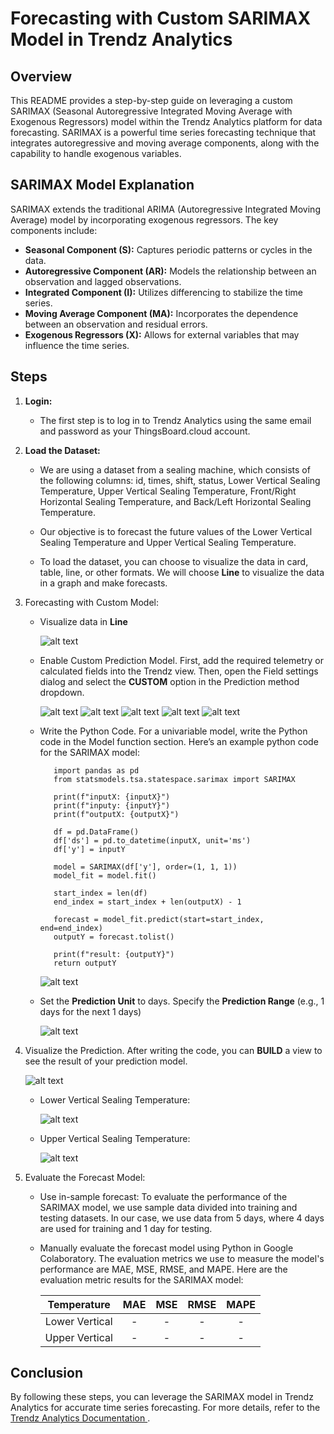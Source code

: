 # Forecasting with Custom SARIMAX Model in Trendz Analytics

## **Overview**

This README provides a step-by-step guide on leveraging a custom SARIMAX (Seasonal Autoregressive Integrated Moving Average with Exogenous Regressors) model within the Trendz Analytics platform for data forecasting. SARIMAX is a powerful time series forecasting technique that integrates autoregressive and moving average components, along with the capability to handle exogenous variables.

## SARIMAX Model Explanation

SARIMAX extends the traditional ARIMA (Autoregressive Integrated Moving Average) model by incorporating exogenous regressors. The key components include:

- **Seasonal Component (S):** Captures periodic patterns or cycles in the data.
- **Autoregressive Component (AR):** Models the relationship between an observation and lagged observations.
- **Integrated Component (I):** Utilizes differencing to stabilize the time series.
- **Moving Average Component (MA):** Incorporates the dependence between an observation and residual errors.
- **Exogenous Regressors (X):** Allows for external variables that may influence the time series.

## **Steps**

1. **Login:**

   - The first step is to log in to Trendz Analytics using the same email and password as your ThingsBoard.cloud account.

2. **Load the Dataset:**

   - We are using a dataset from a sealing machine, which consists of the following columns: id, times, shift, status, Lower Vertical Sealing Temperature, Upper Vertical Sealing Temperature, Front/Right Horizontal Sealing Temperature, and Back/Left Horizontal Sealing Temperature.

   - Our objective is to forecast the future values of the Lower Vertical Sealing Temperature and Upper Vertical Sealing Temperature.

   - To load the dataset, you can choose to visualize the data in card, table, line, or other formats. We will choose **Line** to visualize the data in a graph and make forecasts.

3. Forecasting with Custom Model:

   - Visualize data in **Line**

     ![alt text](images/custom_SARIMAX/line.png)

   - Enable Custom Prediction Model. First, add the required telemetry or calculated fields into the Trendz view. Then, open the Field settings dialog and select the **CUSTOM** option in the Prediction method dropdown.

     ![alt text](images/custom_SARIMAX/date.png)
     ![alt text](images/custom_SARIMAX/group.png)
     ![alt text](images/custom_SARIMAX/avg.png)
     ![alt text](images/custom_SARIMAX/fillgap.png)
     ![alt text](images/custom_SARIMAX/pred.png)

   - Write the Python Code. For a univariable model, write the Python code in the Model function section. Here’s an example python code for the SARIMAX model:

     ```
        import pandas as pd
        from statsmodels.tsa.statespace.sarimax import SARIMAX

        print(f"inputX: {inputX}")
        print(f"inputy: {inputY}")
        print(f"outputX: {outputX}")

        df = pd.DataFrame()
        df['ds'] = pd.to_datetime(inputX, unit='ms')
        df['y'] = inputY

        model = SARIMAX(df['y'], order=(1, 1, 1))
        model_fit = model.fit()

        start_index = len(df)
        end_index = start_index + len(outputX) - 1

        forecast = model_fit.predict(start=start_index, end=end_index)
        outputY = forecast.tolist()

        print(f"result: {outputY}")
        return outputY
     ```

     ![alt text](images/custom_SARIMAX/code.png)

   - Set the **Prediction Unit** to days. Specify the **Prediction Range** (e.g., 1 days for the next 1 days)

     ![alt text](images/custom_SARIMAX/range.png)

4. Visualize the Prediction. After writing the code, you can **BUILD** a view to see the result of your prediction model.

   ![alt text](images/custom_SARIMAX/build.png)

   - Lower Vertical Sealing Temperature:

     ![alt text](images/custom_SARIMAX/result_vb.png)

   - Upper Vertical Sealing Temperature:

     ![alt text](images/custom_SARIMAX/result_va.png)

5. Evaluate the Forecast Model:

   - Use in-sample forecast: To evaluate the performance of the SARIMAX model, we use sample data divided into training and testing datasets. In our case, we use data from 5 days, where 4 days are used for training and 1 day for testing.
   - Manually evaluate the forecast model using Python in Google Colaboratory. The evaluation metrics we use to measure the model's performance are MAE, MSE, RMSE, and MAPE. Here are the evaluation metric results for the SARIMAX model:

     |  Temperature   | MAE | MSE | RMSE | MAPE |
     | :------------: | :-: | :-: | :--: | :--: |
     | Lower Vertical |  -  |  -  |  -   |  -   |
     | Upper Vertical |  -  |  -  |  -   |  -   |

## Conclusion

By following these steps, you can leverage the SARIMAX model in Trendz Analytics for accurate time series forecasting. For more details, refer to the [Trendz Analytics Documentation ](https://thingsboard.io/docs/trendz/).
